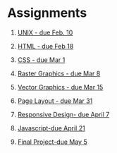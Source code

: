 # Assignments

[comment]: # (when you uncomment the assignment, add a leading paren)

1. [UNIX - due Feb. 10](assignments/assignment-1/)

2. [HTML - due Feb 18]()

3. [CSS - due Mar 1]()

4. [Raster Graphics - due Mar 8]()

5. [Vector Graphics - due Mar 15]()

6. [Page Layout - due Mar 31]()

7. [Responsive Design- due April 7]()

8. [Javascript-due April 21]()

9. [Final Project-due May 5]()
